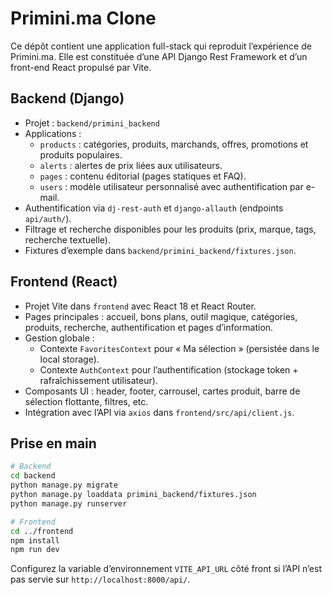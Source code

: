 # Primini.ma Clone

Ce dépôt contient une application full-stack qui reproduit l’expérience de Primini.ma. Elle est constituée d’une API Django Rest Framework et d’un front-end React propulsé par Vite.

## Backend (Django)

- Projet : `backend/primini_backend`
- Applications :
  - `products` : catégories, produits, marchands, offres, promotions et produits populaires.
  - `alerts` : alertes de prix liées aux utilisateurs.
  - `pages` : contenu éditorial (pages statiques et FAQ).
  - `users` : modèle utilisateur personnalisé avec authentification par e-mail.
- Authentification via `dj-rest-auth` et `django-allauth` (endpoints `api/auth/`).
- Filtrage et recherche disponibles pour les produits (prix, marque, tags, recherche textuelle).
- Fixtures d’exemple dans `backend/primini_backend/fixtures.json`.

## Frontend (React)

- Projet Vite dans `frontend` avec React 18 et React Router.
- Pages principales : accueil, bons plans, outil magique, catégories, produits, recherche, authentification et pages d’information.
- Gestion globale :
  - Contexte `FavoritesContext` pour « Ma sélection » (persistée dans le local storage).
  - Contexte `AuthContext` pour l’authentification (stockage token + rafraîchissement utilisateur).
- Composants UI : header, footer, carrousel, cartes produit, barre de sélection flottante, filtres, etc.
- Intégration avec l’API via `axios` dans `frontend/src/api/client.js`.

## Prise en main

```bash
# Backend
cd backend
python manage.py migrate
python manage.py loaddata primini_backend/fixtures.json
python manage.py runserver

# Frontend
cd ../frontend
npm install
npm run dev
```

Configurez la variable d’environnement `VITE_API_URL` côté front si l’API n’est pas servie sur `http://localhost:8000/api/`.
